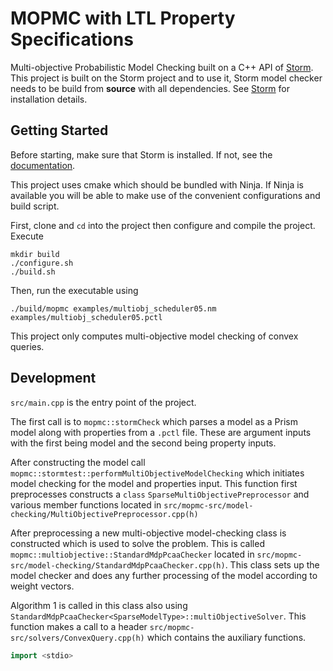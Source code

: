 # MOPMC with LTL Property Specifications
Multi-objective Probabilistic Model Checking built on a C++ API of [Storm](https://www.stormchecker.org).
This project is built on the Storm project and to use it, Storm model checker needs to be build from 
**source** with all dependencies. See [Storm](https://www.stormchecker.org) for installation details.

## Getting Started
Before starting, make sure that Storm is installed. If not, see the [documentation](https://www.stormchecker.org/documentation/obtain-storm/build.html).

This project uses cmake which should be bundled with Ninja. If Ninja is available you will be able 
to make use of the convenient configurations and build script.

First, clone and `cd` into the project then configure and compile the project. Execute
```
mkdir build
./configure.sh
./build.sh
```

Then, run the executable using 
```
./build/mopmc examples/multiobj_scheduler05.nm examples/multiobj_scheduler05.pctl
```

This project only computes multi-objective model checking of convex queries.

## Development

`src/main.cpp` is the entry point of the project. 

The first call is to `mopmc::stormCheck` which parses a model as a Prism model along with 
properties from a `.pctl` file. These are argument inputs with the first being model and the
second being property inputs. 

After constructing the model call `mopmc::stormtest::performMultiObjectiveModelChecking` which
initiates model checking for the model and properties input. This function first preprocesses
constructs a `class` `SparseMultiObjectivePreprocessor` and various member functions located in
`src/mopmc-src/model-checking/MultiObjectivePreprocessor.cpp(h)`

After preprocessing a new multi-objective model-checking class is constructed which 
is used to solve the problem. This is called `mopmc::multiobjective::StandardMdpPcaaChecker`
located in `src/mopmc-src/model-checking/StandardMdpPcaaChecker.cpp(h)`. This class sets up 
the model checker and does any further processing of the model according to 
weight vectors. 

Algorithm 1 is called in this class also using `StandardMdpPcaaChecker<SparseModelType>::multiObjectiveSolver`.
This function makes a call to a header `src/mopmc-src/solvers/ConvexQuery.cpp(h)` which contains
the auxiliary functions.  

```c++
import <stdio>
```




